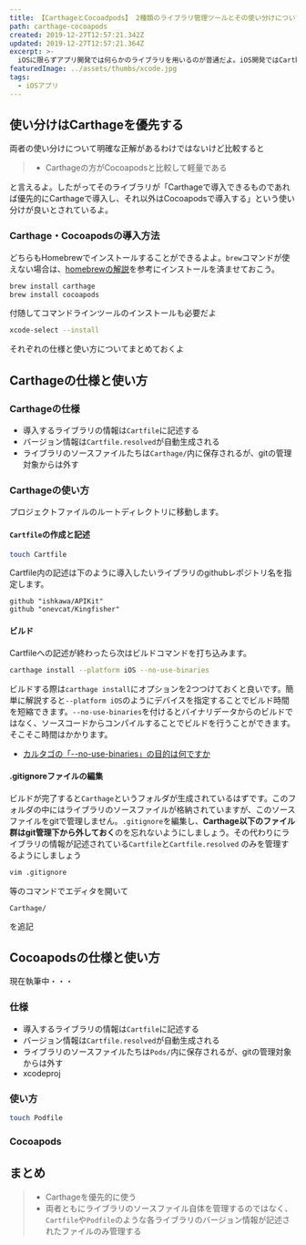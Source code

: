 ```yaml
---
title: 【CarthageとCocoadpods】 2種類のライブラリ管理ツールとその使い分けについて解説
path: carthage-cocoapods
created: 2019-12-27T12:57:21.342Z
updated: 2019-12-27T12:57:21.364Z
excerpt: >-
  iOSに限らずアプリ開発では何らかのライブラリを用いるのが普通だよ。iOS開発ではCarthageとCocoapods、二種類のライブラリ管理ツールが用意されており、ここではその使い分けについて解説しているよ。
featuredImage: ../assets/thumbs/xcode.jpg
tags:
  - iOSアプリ
---
```


## 使い分けはCarthageを優先する
両者の使い分けについて明確な正解があるわけではないけど比較すると

> - Carthageの方がCocoapodsと比較して軽量である

と言えるよ。したがってそのライブラリが「Carthageで導入できるものであれば優先的にCarthageで導入し、それ以外はCocoapodsで導入する」という使い分けが良いとされているよ。

### Carthage・Cocoapodsの導入方法
どちらもHomebrewでインストールすることができるよよ。`brew`コマンドが使えない場合は、[homebrewの解説](#)を参考にインストールを済ませておこう。
```bash
brew install carthage
brew install cocoapods
```

付随してコマンドラインツールのインストールも必要だよ
``` bash
xcode-select --install
```
それぞれの仕様と使い方についてまとめておくよ

## Carthageの仕様と使い方

### Carthageの仕様
- 導入するライブラリの情報は`Cartfile`に記述する
- バージョン情報は`Cartfile.resolved`が自動生成される
- ライブラリのソースファイルたちは`Carthage/`内に保存されるが、gitの管理対象からは外す

### Carthageの使い方
プロジェクトファイルのルートディレクトリに移動します。
#### `Cartfile`の作成と記述
``` bash
touch Cartfile
```
Cartfile内の記述は下のように導入したいライブラリのgithubレポジトリ名を指定します。
```vim
github "ishkawa/APIKit"
github "onevcat/Kingfisher"
```
####  ビルド
Cartfileへの記述が終わったら次はビルドコマンドを打ち込みます。
``` bash
carthage install --platform iOS --no-use-binaries
```
ビルドする際は`carthage install`にオプションを2つつけておくと良いです。簡単に解説すると`--platform iOS`のようにデバイスを指定することでビルド時間を短縮できます。`--no-use-binaries`を付けるとバイナリデータからのビルドではなく、ソースコードからコンパイルすることでビルドを行うことができます。そこそこ時間はかかります。

- [カルタゴの「--no-use-binaries」の目的は何ですか](https://www.code-adviser.com/detail_41442601)

#### .gitignoreファイルの編集
ビルドが完了すると`Carthage`というフォルダが生成されているはずです。このフォルダの中にはライブラリのソースファイルが格納されていますが、このソースファイルをgitで管理しません。`.gitignore`を編集し、**Carthage以下のファイル群はgit管理下から外しておく**のを忘れないようにしましょう。その代わりにライブラリの情報が記述されている`Cartfile`と`Cartfile.resolved` のみを管理するようにしましょう

``` bash
vim .gitignore
```
等のコマンドでエディタを開いて
``` vim
Carthage/
```
を追記


## Cocoapodsの仕様と使い方
現在執筆中・・・
### 仕様
- 導入するライブラリの情報は`Cartfile`に記述する
- バージョン情報は`Cartfile.resolved`が自動生成される
- ライブラリのソースファイルたちは`Pods/`内に保存されるが、gitの管理対象からは外す
- xcodeproj

### 使い方
``` bash
touch Podfile
```

### Cocoapods


## まとめ
> - Carthageを優先的に使う
> - 両者ともにライブラリのソースファイル自体を管理するのではなく、`Cartfile`や`Podfile`のような各ライブラリのバージョン情報が記述されたファイルのみ管理する